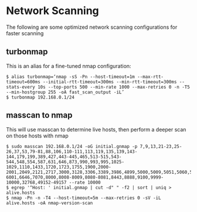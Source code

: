 # Network Scanning
The following are some optimized network scanning configurations for faster scanning

## turbonmap

This is an alias for a fine-tuned nmap configuration:
```
$ alias turbonmap=‘nmap -sS -Pn --host-timeout=1m --max-rtt-timeout=600ms --initial-rtt-timeout=300ms --min-rtt-timeout=300ms --stats-every 10s --top-ports 500 --min-rate 1000 --max-retries 0 -n -T5 --min-hostgroup 255 -oA fast_scan_output -iL’
$ turbonmap 192.168.0.1/24
```
## masscan to nmap
This will use masscan to determine live hosts, then perform a deeper scan on those hosts with nmap
```
$ sudo masscan 192.168.0.1/24 -oG initial.gnmap -p 7,9,13,21-23,25-26,37,53,79-81,88,106,110-111,113,119,135,139,143-144,179,199,389,427,443-445,465,513-515,543-544,548,554,587,631,646,873,990,993,995,1025-1029,1110,1433,1720,1723,1755,1900,2000-2001,2049,2121,2717,3000,3128,3306,3389,3986,4899,5000,5009,5051,5060,5101,5190,5357,5432,5631,5666,5800,5900,6000-6001,6646,7070,8000,8008-8009,8080-8081,8443,8888,9100,9999-10000,32768,49152-49157 --rate 10000
$ egrep '^Host: ' initial.gnmap | cut -d" " -f2 | sort | uniq > alive.hosts
$ nmap -Pn -n -T4 --host-timeout=5m --max-retries 0 -sV -iL alive.hosts -oA nmap-version-scan
```
